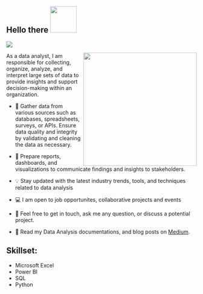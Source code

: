 <h2 align="left">Hello there  <img src = "https://cdn.dribbble.com/users/1714010/screenshots/7102658/media/4e537b1cfa17cbbe069e5736eb2cb1e7.gif" width = 70px></h2>

<!-- Animation Typing -->

<p align="left">
  <a href="https://github.com/DenverCoder1/readme-typing-svg"><img src="https://readme-typing-svg.herokuapp.com?font=Fira+Code&pause=1100&width=550&lines=My+Name+is+Godspeed+Okwuonu;I+am+a+Data+Analyst+,+and+a+Data+Storyteller;"></a>
</p>

<!-- Animation Typing: END -->


<!--Image Gif-->
<img  src="https://cdn.dribbble.com/users/1523313/screenshots/13671653/media/7c52f9d4b1117aa12f3bf9f9c3b9e1aa.gif" height="300px" align="right" />

As a data analyst, I am responsible for collecting, organize, analyze, and interpret large sets of data to provide insights and support decision-making within an organization.

- 🔭 Gather data from various sources such as databases, spreadsheets, surveys, or APIs. Ensure data quality and integrity by validating and cleaning the data as necessary.
- 🌱 Prepare reports, dashboards, and visualizations to communicate findings and insights to stakeholders.
- 💡 Stay updated with the latest industry trends, tools, and techniques related to data analysis

- 💻 I am open to job opportunites, collaborative projects and events
- 💬 Feel free to get in touch, ask me any question, or discuss a potential project.
- 👨‍ Read my Data Analysis documentations, and blog posts on [Medium](https://medium.com/@okwuonugodspeed).

## Skillset:
- Microsoft Excel
- Power BI
- SQL
- Python
